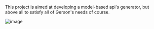 This project is aimed at developing a model-based api's generator, but above all to satisfy all of Gerson's needs of course.

![image](https://github.com/MateoGiraz/gerson-api/assets/7799404/4536d34c-6df3-45e0-95f6-5d5946d7b730)
